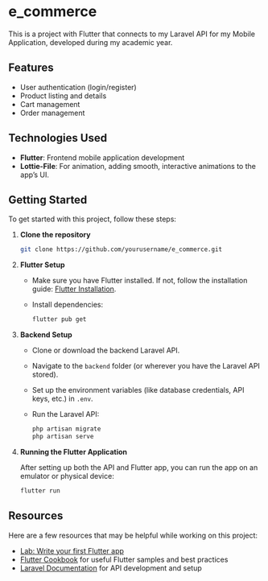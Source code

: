 # e_commerce

This is a project with Flutter that connects to my Laravel API for my Mobile Application, developed during my academic year.

## Features

- User authentication (login/register)
- Product listing and details
- Cart management
- Order management

## Technologies Used

- **Flutter**: Frontend mobile application development
- **Lottie-File**: For animation, adding smooth, interactive animations to the app’s UI.

## Getting Started

To get started with this project, follow these steps:

1. **Clone the repository**

    ```bash
    git clone https://github.com/yourusername/e_commerce.git
    ```

2. **Flutter Setup**

   - Make sure you have Flutter installed. If not, follow the installation guide: [Flutter Installation](https://flutter.dev/docs/get-started/install).
   - Install dependencies:

     ```bash
     flutter pub get
     ```

3. **Backend Setup**

   - Clone or download the backend Laravel API.
   - Navigate to the `backend` folder (or wherever you have the Laravel API stored).
   - Set up the environment variables (like database credentials, API keys, etc.) in `.env`.
   - Run the Laravel API:

     ```bash
     php artisan migrate
     php artisan serve
     ```

4. **Running the Flutter Application**

   After setting up both the API and Flutter app, you can run the app on an emulator or physical device:

   ```bash
   flutter run
   ```

## Resources

Here are a few resources that may be helpful while working on this project:

- [Lab: Write your first Flutter app](https://docs.flutter.dev/get-started/codelab)
- [Flutter Cookbook](https://docs.flutter.dev/cookbook) for useful Flutter samples and best practices
- [Laravel Documentation](https://laravel.com/docs) for API development and setup
